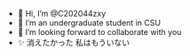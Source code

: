 - 👋 Hi, I’m @C202044zxy
- 👀 I’m an undergraduate student in CSU
- 💞️ I’m looking forward to collaborate with you
- ✨ 消えたかった 私はもういない



<!---
C202044zxy/C202044zxy is a ✨ special ✨ repository because its `README.md` (this file) appears on your GitHub profile.
You can click the Preview link to take a look at your changes.
--->
